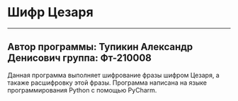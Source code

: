 # Шифр Цезаря
______________
## Автор программы: Тупикин Александр Денисович группа: Фт-210008
Данная программа выполняет шифрование фразы шифром Цезаря, а такаже расшифровку этой фразы.
Программа написана на языке программирования Python с помощью PyCharm.
